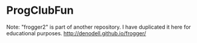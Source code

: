 # ProgClubFun

Note: "frogger2" is part of another repository. I have duplicated it here for educational purposes. http://denodell.github.io/frogger/